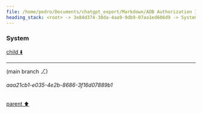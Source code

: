 ```yaml
---
file: /home/pedro/Documents/chatgpt_export/Markdown/ADB Authorization Issues Troubleshooting.md
heading_stack: <root> -> 3e84d374-38da-4aa9-9db9-07aa1ed606d9 -> System -> 582802aa-f2cb-4b92-8e33-1e62e80857ae -> System
---
```

### System

[child ⬇️](#aaa21cb1-e035-4e2b-8686-3f16d07889b1)

---

(main branch ⎇)
###### aaa21cb1-e035-4e2b-8686-3f16d07889b1
[parent ⬆️](#582802aa-f2cb-4b92-8e33-1e62e80857ae)
